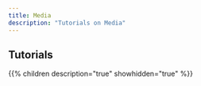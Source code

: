 ```yaml
---
title: Media
description: "Tutorials on Media"
---
```

## Tutorials

{{% children description="true" showhidden="true" %}}
